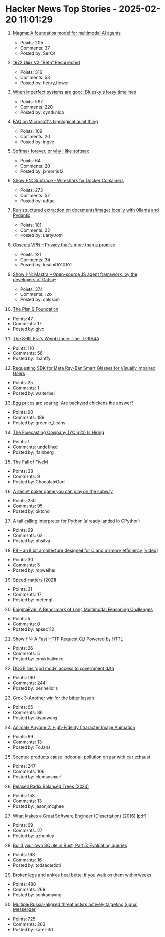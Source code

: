 # Hacker News Top Stories - 2025-02-20 11:01:29

1. [Magma: A foundation model for multimodal AI agents](https://microsoft.github.io/Magma/)
   - Points: 205
   - Comments: 37
   - Posted by: SerCe

2. [1972 Unix V2 "Beta" Resurrected](https://www.tuhs.org/pipermail/tuhs/2025-February/031420.html)
   - Points: 316
   - Comments: 53
   - Posted by: henry_flower

3. [When imperfect systems are good: Bluesky's lossy timelines](https://jazco.dev/2025/02/19/imperfection/)
   - Points: 597
   - Comments: 220
   - Posted by: cyndunlop

4. [FAQ on Microsoft's topological qubit thing](https://scottaaronson.blog/?p=8669)
   - Points: 109
   - Comments: 20
   - Posted by: ingve

5. [Softmax forever, or why I like softmax](https://kyunghyuncho.me/softmax-forever-or-why-i-like-softmax/)
   - Points: 64
   - Comments: 20
   - Posted by: jxmorris12

6. [Show HN: Subtrace – Wireshark for Docker Containers](https://github.com/subtrace/subtrace)
   - Points: 273
   - Comments: 57
   - Posted by: adtac

7. [Run structured extraction on documents/images locally with Ollama and Pydantic](https://github.com/vlm-run/vlmrun-hub)
   - Points: 101
   - Comments: 22
   - Posted by: EarlyOom

8. [Obscura VPN – Privacy that's more than a promise](https://obscura.net/)
   - Points: 121
   - Comments: 34
   - Posted by: lostin01010101

9. [Show HN: Mastra – Open-source JS agent framework, by the developers of Gatsby](https://github.com/mastra-ai/mastra)
   - Points: 374
   - Comments: 126
   - Posted by: calcsam

10. [The Plan 9 Foundation](https://plan9foundation.org/)
   - Points: 47
   - Comments: 17
   - Posted by: gjvc

11. [The 8-Bit Era's Weird Uncle: The TI-99/4A](https://bumbershootsoft.wordpress.com/2025/02/15/the-8-bit-eras-weird-uncle-the-ti-99-4a/)
   - Points: 110
   - Comments: 56
   - Posted by: rbanffy

12. [Requesting SDK for Meta Ray-Ban Smart Glasses for Visually Impaired Users](https://communityforums.atmeta.com/t5/General-VR-MR-Development/Suggestion-for-Developing-an-SDK-for-Meta-Ray-ban-Glasses/td-p/1196341/page/2)
   - Points: 25
   - Comments: 1
   - Posted by: walterbell

13. [Egg prices are soaring. Are backyard chickens the answer?](https://civileats.com/2025/02/18/op-ed-egg-prices-are-soaring-bring-out-the-backyard-hens/)
   - Points: 90
   - Comments: 189
   - Posted by: greenie_beans

14. [The Forecasting Company (YC S24) Is Hiring](https://www.ycombinator.com/companies/the-forecasting-company/jobs/yxUzVUm-founding-machine-learning-engineer)
   - Points: 1
   - Comments: undefined
   - Posted by: jfainberg

15. [The Fall of FiveM](https://fivem.team/)
   - Points: 38
   - Comments: 9
   - Posted by: ChocolateGod

16. [A secret poker game you can play on the subway](https://experience.prfalken.dev/english/subway-poker/)
   - Points: 250
   - Comments: 95
   - Posted by: oktcho

17. [A tail calling interpreter for Python (already landed in CPython)](https://blog.reverberate.org/2025/02/10/tail-call-updates.html)
   - Points: 99
   - Comments: 62
   - Posted by: phsilva

18. [F8 – an 8 bit architecture designed for C and memory efficiency [video]](https://fosdem.org/2025/schedule/event/fosdem-2025-4902-f8-an-8-bit-architecture-designed-for-c-and-memory-efficiency/)
   - Points: 30
   - Comments: 5
   - Posted by: mpweiher

19. [Speed matters (2021)](https://www.scattered-thoughts.net/writing/speed-matters/)
   - Points: 31
   - Comments: 17
   - Posted by: mefengl

20. [EnigmaEval: A Benchmark of Long Multimodal Reasoning Challenges](https://arxiv.org/abs/2502.08859)
   - Points: 5
   - Comments: 0
   - Posted by: apsec112

21. [Show HN: A Fast HTTP Request CLI Powered by HTTL](https://httl.dev/docs/cli)
   - Points: 26
   - Comments: 5
   - Posted by: emykhailenko

22. [DOGE has 'god mode' access to government data](https://www.theatlantic.com/technology/archive/2025/02/doge-god-mode-access/681719/)
   - Points: 160
   - Comments: 244
   - Posted by: perihelions

23. [Grok 3: Another win for the bitter lesson](https://www.thealgorithmicbridge.com/p/grok-3-another-win-for-the-bitter)
   - Points: 65
   - Comments: 86
   - Posted by: kiyanwang

24. [Animate Anyone 2: High-Fidelity Character Image Animation](https://humanaigc.github.io/animate-anyone-2/)
   - Points: 69
   - Comments: 13
   - Posted by: ToJans

25. [Scented products cause indoor air pollution on par with car exhaust](https://newatlas.com/environment/indoor-air-pollution-scented-terpenes/)
   - Points: 247
   - Comments: 106
   - Posted by: clumsysmurf

26. [Relaxed Radix Balanced Trees (2024)](https://peter.horne-khan.com/relaxed-radix-balanced-trees/)
   - Points: 158
   - Comments: 13
   - Posted by: jasonjmcghee

27. [What Makes a Great Software Engineer (Dissertation) (2016) [pdf]](https://faculty.washington.edu/ajko/dissertations/Li2016Dissertation.pdf)
   - Points: 69
   - Comments: 27
   - Posted by: azhenley

28. [Build your own SQLite in Rust, Part 5: Evaluating queries](https://blog.sylver.dev/build-your-own-sqlite-part-5-evaluating-queries)
   - Points: 168
   - Comments: 16
   - Posted by: todsacerdoti

29. [Broken legs and ankles heal better if you walk on them within weeks](https://www.scientificamerican.com/article/broken-legs-and-ankles-heal-better-if-you-walk-on-them-within-weeks/)
   - Points: 488
   - Comments: 269
   - Posted by: sohkamyung

30. [Multiple Russia-aligned threat actors actively targeting Signal Messenger](https://cloud.google.com/blog/topics/threat-intelligence/russia-targeting-signal-messenger)
   - Points: 725
   - Comments: 263
   - Posted by: karel-3d

